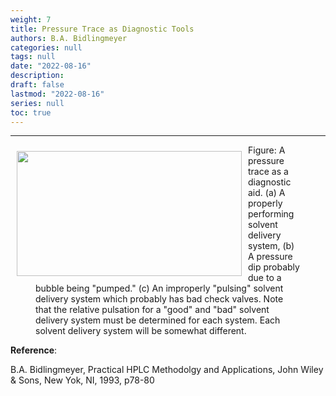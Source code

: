 ```yaml
---
weight: 7
title: Pressure Trace as Diagnostic Tools
authors: B.A. Bidlingmeyer
categories: null
tags: null
date: "2022-08-16"
description:  
draft: false
lastmod: "2022-08-16"
series: null
toc: true
---
```




<!--more-->
---

<div class = "row">
<img width ="360" height= "200" src = "/docs/images/Screenshot 2022-08-16 215134.png" style ="float: left" HSPACE="10" VSPACE="10"/>
<figure>
Figure: A pressure trace as a diagnostic aid. (a) A properly performing solvent delivery system, (b) A pressure dip probably due to a bubble being "pumped." (c) An improperly "pulsing" solvent delivery system which probably has bad check valves. Note that the relative pulsation for a "good" and "bad" solvent delivery system must be determined for each system. Each solvent delivery system will be somewhat different.
</figure>
</div>

**Reference**:

B.A. Bidlingmeyer, Practical HPLC Methodolgy and Applications, John Wiley & Sons, New Yok, NI, 1993, p78-80